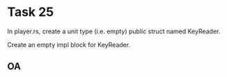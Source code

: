 # Task 25

In player.rs, create a unit type (i.e. empty) public struct named KeyReader.

Create an empty impl block for KeyReader.

## OA
